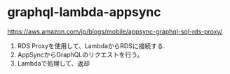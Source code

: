# graphql-lambda-appsync

https://aws.amazon.com/jp/blogs/mobile/appsync-graphql-sql-rds-proxy/

1. RDS Proxyを使用して、LambdaからRDSに接続する.
2. AppSyncからGraphQLのリクエストを行う。
3. Lambdaで処理して、返却
